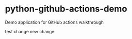 # python-github-actions-demo
Demo application for GitHub actions walkthrough

test change
new change
